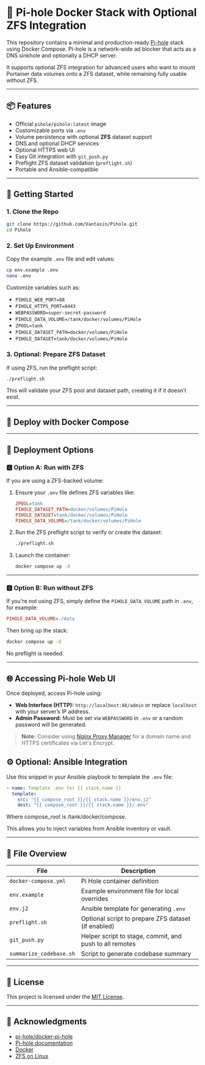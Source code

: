# 🧱 Pi-hole Docker Stack with Optional ZFS Integration

This repository contains a minimal and production-ready [Pi-hole](https://pi-hole.net/) stack using Docker Compose. Pi-hole is a network-wide ad blocker that acts as a DNS sinkhole and optionally a DHCP server.

It supports optional ZFS integration for advanced users who want to mount Portainer data volumes onto a ZFS dataset, while remaining fully usable without ZFS.

---

## 📦 Features

- Official `pihole/pihole:latest` image
- Customizable ports via `.env`
- Volume persistence with optional **ZFS** dataset support
- DNS and optional DHCP services
- Optional HTTPS web UI
- Easy Git integration with `git_push.py`
- Preflight ZFS dataset validation (`preflight.sh`)
- Portable and Ansible-compatible

---

## 🚀 Getting Started

### 1. Clone the Repo

```bash
git clone https://github.com/Vantasin/Pihole.git
cd Pihole
```

### 2. Set Up Environment

Copy the example `.env` file and edit values:

```bash
cp env.example .env
nano .env
```

Customize variables such as:

- `PIHOLE_WEB_PORT=88`
- `PIHOLE_HTTPS_PORT=8443`
- `WEBPASSWORD=super-secret-password`
- `PIHOLE_DATA_VOLUME=/tank/docker/volumes/PiHole`
- `ZPOOL=tank`
- `PIHOLE_DATASET_PATH=docker/volumes/PiHole`
- `PIHOLE_DATASET=tank/docker/volumes/PiHole`

### 3. Optional: Prepare ZFS Dataset

If using ZFS, run the preflight script:

```bash
./preflight.sh
```

This will validate your ZFS pool and dataset path, creating it if it doesn’t exist.

---

## 🐳 Deploy with Docker Compose
---

## 🐳 Deployment Options

### 🅰️ Option A: Run with ZFS

If you are using a ZFS-backed volume:

1. Ensure your `.env` file defines ZFS variables like:
   ```ini
   ZPOOL=tank
   PIHOLE_DATASET_PATH=docker/volumes/PiHole
   PIHOLE_DATASET=tank/docker/volumes/PiHole
   PIHOLE_DATA_VOLUME=/tank/docker/volumes/PiHole
   ```

2. Run the ZFS preflight script to verify or create the dataset:
   ```bash
   ./preflight.sh
   ```

3. Launch the container:
   ```bash
   docker compose up -d
   ```

---

### 🅱️ Option B: Run without ZFS

If you're not using ZFS, simply define the `PIHOLE_DATA_VOLUME` path in `.env`, for example:
```ini
PIHOLE_DATA_VOLUME=./data
```

Then bring up the stack:
```bash
docker compose up -d
```

No preflight is needed.

---

## 🌐 Accessing Pi-hole Web UI

Once deployed, access Pi-hole using:

- **Web Interface (HTTP):** `http://localhost:88/admin` or replace `localhost` with your server’s IP address.  
- **Admin Password:** Must be set via `WEBPASSWORD` in `.env` or a random password will be generated.

> **Note:** Consider using [Nginx Proxy Manager](https://github.com/Vantasin/Nginx-Proxy-Manager.git) for a domain name and HTTPS certificates via Let's Encrypt.

## ⚙️ Optional: Ansible Integration

Use this snippet in your Ansible playbook to template the `.env` file:

```yaml
- name: Template .env for {{ stack.name }}
  template:
    src: "{{ compose_root }}/{{ stack.name }}/env.j2"
    dest: "{{ compose_root }}/{{ stack.name }}/.env"
```

Where compose_root is /tank/docker/compose.

This allows you to inject variables from Ansible inventory or vault.

---

## 📄 File Overview

| File                 | Description                                           |
|----------------------|-------------------------------------------------------|
| `docker-compose.yml` | Pi Hole container definition                        |
| `env.example`        | Example environment file for local overrides          |
| `env.j2`             | Ansible template for generating `.env`                |
| `preflight.sh`       | Optional script to prepare ZFS dataset (if enabled)   |
| `git_push.py`        | Helper script to stage, commit, and push to all remotes |
| `summarize_codebase.sh` | Script to generate codebase summary                 |

---

## 📄 License

This project is licensed under the [MIT License](LICENSE).

---

## 🙏 Acknowledgments

- [pi-hole/docker-pi-hole](https://github.com/pi-hole/docker-pi-hole)
- [Pi-hole documentation](https://docs.pi-hole.net/)
- [Docker](https://www.docker.com/)
- [ZFS on Linux](https://openzfs.org/)
